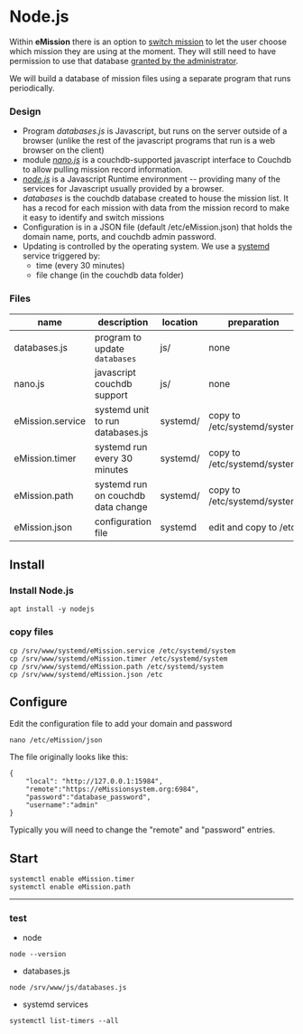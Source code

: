 # Node.js

Within __eMission__ there is an option to [switch mission](DBTable.md) to let the user choose which mission they are using at the moment. They will still need to have permission to use that database [granted by the administrator](MissionMembers.md).

We will build a database of mission files using a separate program that runs periodically.

### Design

* Program *databases.js* is Javascript, but runs on the server outside of a browser (unlike the rest of the javascript programs that run is a web browser on the client)
* module [*nano.js*](https://github.com/apache/couchdb-nano) is a couchdb-supported javascript interface to Couchdb to allow pulling mission record information.
* [*node.js*](https://nodejs.org/en/) is a Javascript Runtime environment -- providing many of the services for Javascript usually provided by a browser.
* *databases* is the couchdb database created to house the mission list. It has a recod for each mission with data from the mission record to make it easy to identify and switch missions
* Configuration is in a JSON file (default /etc/eMission.json) that holds the domain name, ports, and couchdb admin password.
* Updating is controlled by the operating system. We use a [systemd](https://systemd.io/) service triggered by:
  * time (every 30 minutes)
  * file change (in the couchdb data folder)

### Files

name|description|location|preparation
---|---|---|---
databases.js|program to update `databases`|js/|none
nano.js|javascript couchdb support|js/|none
eMission.service|systemd unit to run databases.js|systemd/|copy to /etc/systemd/system
eMission.timer|systemd run every 30 minutes|systemd/|copy to /etc/systemd/system
eMission.path|systemd run on couchdb data change|systemd/|copy to /etc/systemd/system
eMission.json|configuration file|systemd|edit and copy to /etc

## Install

### Install Node.js

```
apt install -y nodejs
```

### copy files
```
cp /srv/www/systemd/eMission.service /etc/systemd/system
cp /srv/www/systemd/eMission.timer /etc/systemd/system
cp /srv/www/systemd/eMission.path /etc/systemd/system
cp /srv/www/systemd/eMission.json /etc
```

## Configure

Edit the configuration file to add your domain and password

```
nano /etc/eMission/json
```

The file originally looks like this:
```
{
    "local": "http://127.0.0.1:15984",
    "remote":"https://eMissionsystem.org:6984",
    "password":"database_password",
    "username":"admin"
}
```

Typically you will need to change the "remote" and "password" entries.

## Start

```
systemctl enable eMission.timer
systemctl enable eMission.path
```

__________

### test

* node

```
node --version
```

* databases.js

```
node /srv/www/js/databases.js
```

* systemd services

```
systemctl list-timers --all
